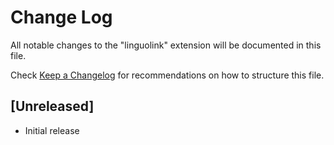 # Change Log

All notable changes to the "linguolink" extension will be documented in this file.

Check [Keep a Changelog](http://keepachangelog.com/) for recommendations on how to structure this file.

## [Unreleased]

- Initial release